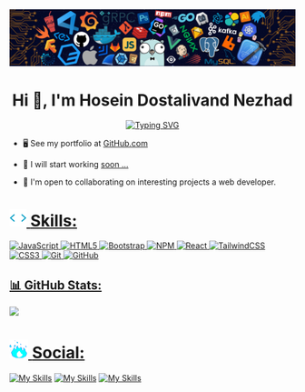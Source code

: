 <img src="./header.png" alt="header" style="max-width: 100%;">

<h1 align="center" class="heading-element" dir="auto">Hi 👋, I'm Hosein Dostalivand Nezhad</h1>

<p align="center">
<a href="https://git.io/typing-svg"><img src="https://readme-typing-svg.demolab.com?font=Righteous&size=25&duration=3000&pause=1000&color=F77617&width=550&lines=I'm+a+Front-End+Developer.;I+Love+Coding+And+Programming+Challenges." alt="Typing SVG" /></a>
</p>


- 🖥️ See my portfolio at <a href="https://github.com/Hosein-DAV" rel="nofollow">GitHub.com</a>

- 🚀 I will start working <a href="#" rel="nofollow">soon ...</a>  

- 🤝 I'm open to collaborating on interesting projects a web developer.  


<a class= "headding-Link" href="#Skills"><h1><span align="left">
  <img src="./skills.gif" width="30" height="30"/>
  <strong>Skills:</strong>
</span></h1>

![JavaScript](https://img.shields.io/badge/javascript-%23323330.svg?style=for-the-badge&logo=javascript&logoColor=%23F7DF1E) ![HTML5](https://img.shields.io/badge/html5-%23E34F26.svg?style=for-the-badge&logo=html5&logoColor=white) ![Bootstrap](https://img.shields.io/badge/bootstrap-%238511FA.svg?style=for-the-badge&logo=bootstrap&logoColor=white) ![NPM](https://img.shields.io/badge/NPM-%23CB3837.svg?style=for-the-badge&logo=npm&logoColor=white) ![React](https://img.shields.io/badge/react-%2320232a.svg?style=for-the-badge&logo=react&logoColor=%2361DAFB) ![TailwindCSS](https://img.shields.io/badge/tailwindcss-%2338B2AC.svg?style=for-the-badge&logo=tailwind-css&logoColor=white) ![CSS3](https://img.shields.io/badge/css3-%231572B6.svg?style=for-the-badge&logo=css3&logoColor=white) ![Git](https://img.shields.io/badge/git-%23F05033.svg?style=for-the-badge&logo=git&logoColor=white) ![GitHub](https://img.shields.io/badge/github-%23121011.svg?style=for-the-badge&logo=github&logoColor=white)
## 📊 GitHub Stats:
![](https://github-readme-stats.vercel.app/api/top-langs/?username=dostalivand&theme=dark&hide_border=false&include_all_commits=true&count_private=false&layout=compact)



<a class= "headding-Link" href="#Skills"><h1><span align="left">
  <img src="./fire.gif" width="33" height="33"/>
  <strong>Social:</strong>
</span></h1>

[![My Skills](https://skillicons.dev/icons?i=gmail)](mailto:dostalivand.hosein@gmail.com)
[![My Skills](https://skillicons.dev/icons?i=instagram)](https://instagram.com/hosein.css/)
[![My Skills](https://skillicons.dev/icons?i=linkedin)](https://linkedin.com/in/dostalivand)


